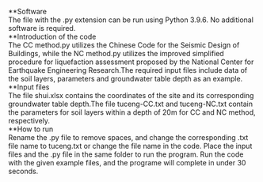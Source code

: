 **Software  
The file with the .py extension can be run using Python 3.9.6. No additional software is required.   
**Introduction of the code  
The CC method.py utilizes the Chinese Code for the Seismic Design of Buildings, while the NC method.py utilizes the improved simplified procedure for liquefaction assessment proposed by the National Center for Earthquake Engineering Research.The required input files include data of the soil layers, parameters and groundwater table depth as an example.  
**Input files  
The file shui.xlsx contains the coordinates of the site and its corresponding groundwater table depth.The file tuceng-CC.txt and tuceng-NC.txt contain the parameters for soil layers within a depth of 20m for CC and NC method, respectively.  
**How to run  
Rename the .py file to remove spaces, and change the corresponding .txt file name to tuceng.txt or change the file name in the code. Place the input files and the .py file in the same folder to run the program. Run the code with the given example files, and the programe will complete in under 30 seconds.
